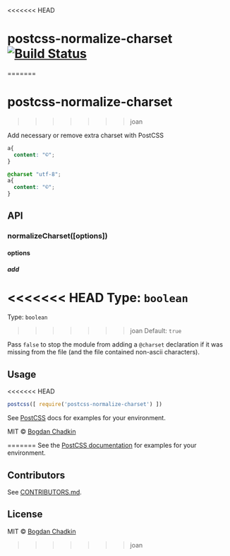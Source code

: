 <<<<<<< HEAD
# postcss-normalize-charset [![Build Status][ci-img]][ci]
=======
# postcss-normalize-charset
>>>>>>> joan

Add necessary or remove extra charset with PostCSS

```css
a{
  content: "©";
}
```

```css
@charset "utf-8";
a{
  content: "©";
}
```

## API

### normalizeCharset([options])

#### options

##### add

<<<<<<< HEAD
Type: `boolean`
=======
Type: `boolean`  
>>>>>>> joan
Default: `true`

Pass `false` to stop the module from adding a `@charset` declaration if it was
missing from the file (and the file contained non-ascii characters).

## Usage

<<<<<<< HEAD
```js
postcss([ require('postcss-normalize-charset') ])
```

See [PostCSS] docs for examples for your environment.

MIT © [Bogdan Chadkin](mailto:trysound@yandex.ru)

[PostCSS]: https://github.com/postcss/postcss
[ci-img]:  https://travis-ci.org/ben-eb/postcss-normalize-charset.svg
[ci]:      https://travis-ci.org/ben-eb/postcss-normalize-charset
=======
See the [PostCSS documentation](https://github.com/postcss/postcss#usage) for
examples for your environment.

## Contributors

See [CONTRIBUTORS.md](https://github.com/cssnano/cssnano/blob/master/CONTRIBUTORS.md).

## License

MIT © [Bogdan Chadkin](mailto:trysound@yandex.ru)
>>>>>>> joan
